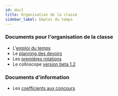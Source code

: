 ```yaml
---
id: doc1
title: Organisation de la classe
sidebar_label: Emploi du temps
---
```




### Documents pour l'organisation de la classe 
- L'[emploi du temps](https://docs.google.com/spreadsheets/d/1zkG4CrvG1TpNTGX7fX5pUZ5BcnJu2T2g5iCpzVGfFGc/pub?output=pdf)
- Le [planning des devoirs](https://docs.google.com/spreadsheets/d/1uIhZTPpWo1RS8KnxYsYCEDvcrcdrO8NPhiXu5WPgXKM/pubhtml?gid=0&single=true)
- Les [premières rotations](./premieres_rotations.pdf)
- Le colloscope [version beta 1.2](https://docs.google.com/spreadsheets/d/e/2PACX-1vT8gyOfI5XbKXQOeh5ksQy02q8Tx4WoitM5jXXrABhH-chz_ptecW88_f1MUTrZjGI9wIE60NRdt2Gj/pubhtml?gid=1331545935&single=true)




### Documents d'information 
- Les [coefficients aux concours](https://docs.google.com/spreadsheets/d/1hrXRB0UJ-dYIIJWJyZ04019sXQ3J0zXQ_GHGE65a16U/pub?output=pdf)

